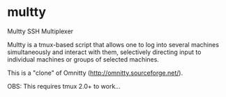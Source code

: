 # multty
Multty SSH Multiplexer

Multty is a tmux-based script that allows one to log into several machines simultaneously and interact with them, selectively directing input to individual machines or groups of selected machines.

This is a "clone" of Omnitty (http://omnitty.sourceforge.net/).

OBS: This requires tmux 2.0+ to work...
